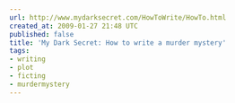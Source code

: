 ```yaml
---
url: http://www.mydarksecret.com/HowToWrite/HowTo.html
created_at: 2009-01-27 21:48 UTC
published: false
title: 'My Dark Secret: How to write a murder mystery'
tags:
- writing
- plot
- ficting
- murdermystery
---
```



